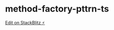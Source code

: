 # method-factory-pttrn-ts

[Edit on StackBlitz ⚡️](https://stackblitz.com/edit/method-factory-pttrn-ts)